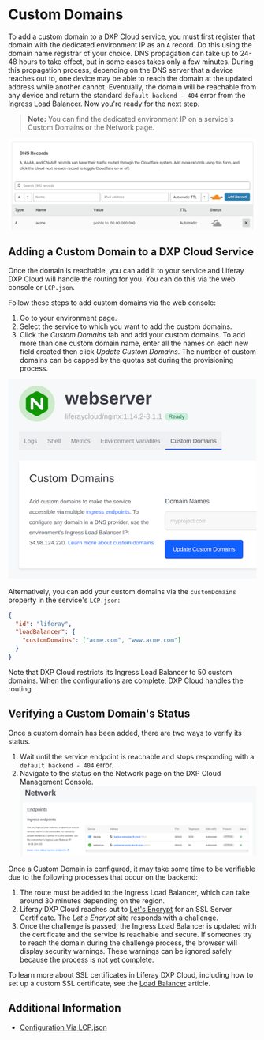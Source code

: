 # Custom Domains

To add a custom domain to a DXP Cloud service, you must first register that 
domain with the dedicated environment IP as an `A` record. Do this using the 
domain name registrar of your choice. DNS propagation can take up to 24-48 hours 
to take effect, but in some cases takes only a few minutes. During this 
propagation process, depending on the DNS server that a device reaches out to, 
one device may be able to reach the domain at the updated address while another 
cannot. Eventually, the domain will be reachable from any device and return the 
standard `default backend - 404` error from the Ingress Load Balancer. Now 
you're ready for the next step. 

> **Note:** You can find the dedicated environment IP on a service's Custom 
> Domains or the Network page. 

![Figure 1: This example uses Cloudflare as a domain name registrar to create DNS records.](./custom-domains/images/01.png)

## Adding a Custom Domain to a DXP Cloud Service

Once the domain is reachable, you can add it to your service and Liferay DXP 
Cloud will handle the routing for you. You can do this via the web console or 
`LCP.json`. 

Follow these steps to add custom domains via the web console: 

1. Go to your environment page. 
1. Select the service to which you want to add the custom domains. 
1. Click the *Custom Domains* tab and add your custom domains. To add more than 
    one custom domain name, enter all the names on each new field created then 
    click *Update Custom Domains*. The number of custom domains can be capped by 
    the quotas set during the provisioning process. 

![Figure 2: Use the service's Custom Domains tab to add the domains.](./custom-domains/images/02.png)

Alternatively, you can add your custom domains via the `customDomains` property 
in the service's `LCP.json`: 

```json
{
  "id": "liferay",
  "loadBalancer": {
    "customDomains": ["acme.com", "www.acme.com"]
  }
}
```

Note that DXP Cloud restricts its Ingress Load Balancer to 50 custom domains. 
When the configurations are complete, DXP Cloud handles the routing. 

## Verifying a Custom Domain's Status

Once a custom domain has been added, there are two ways to verify its status.

1. Wait until the service endpoint is reachable and stops responding with a `default backend - 404` error.
1. Navigate to the status on the Network page on the DXP Cloud Management Console.
  ![Figure 3: View all your endpoints and custom domains on the Network page.](./custom-domains/images/03.png)

Once a Custom Domain is configured, it may take some time to be verifiable due to the following processes that occur on the backend:

1. The route must be added to the Ingress Load Balancer, which can take around 30 minutes depending on the region.
1. Liferay DXP Cloud reaches out to [Let's Encrypt](https://letsencrypt.org/) for an SSL Server Certificate. The _Let's Encrypt_ site responds with a challenge.
1. Once the challenge is passed, the Ingress Load Balancer is updated with the certificate and the service is reachable and secure. If someones try to reach the domain during the challenge process, the browser will display security warnings. These warnings can be ignored safely because the process is not yet complete.

To learn more about SSL certificates in Liferay DXP Cloud, including how to set up a custom SSL certificate, see the [Load Balancer](./load-balancer.md) article.

## Additional Information

* [Configuration Via LCP.json](../../reference/configuration-via-lcp-json.md)
